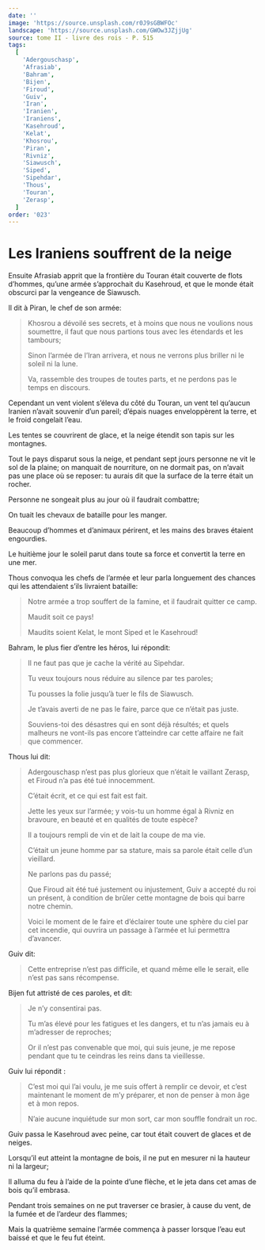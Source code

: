```yaml
---
date: ''
image: 'https://source.unsplash.com/r0J9sGBWFOc'
landscape: 'https://source.unsplash.com/GWOw3JZjjUg'
source: tome II - livre des rois - P. 515
tags:
  [
    'Adergouschasp',
    'Afrasiab',
    'Bahram',
    'Bijen',
    'Firoud',
    'Guiv',
    'Iran',
    'Iranien',
    'Iraniens',
    'Kasehroud',
    'Kelat',
    'Khosrou',
    'Piran',
    'Rivniz',
    'Siawusch',
    'Siped',
    'Sipehdar',
    'Thous',
    'Touran',
    'Zerasp',
  ]
order: '023'
---
```


# Les Iraniens souffrent de la neige

Ensuite Afrasiab apprit que la frontière du Touran était couverte de flots d’hommes, qu’une armée s’approchait du Kasehroud, et que le monde était obscurci par la vengeance de Siawusch.

Il dit à Piran, le chef de son armée:

> Khosrou a dévoilé ses secrets, et à moins que nous ne voulions nous soumettre, il faut que nous partions tous avec les étendards et les tambours;
>
> Sinon l’armée de l’Iran arrivera, et nous ne verrons plus briller ni le soleil ni la lune.
>
> Va, rassemble des troupes de toutes parts, et ne perdons pas le temps en discours.

Cependant un vent violent s’éleva du côté du Touran, un vent tel qu’aucun Iranien n’avait souvenir d’un pareil; d’épais nuages enveloppèrent la terre, et le froid congelait l’eau.

Les tentes se couvrirent de glace, et la neige étendit son tapis sur les montagnes.

Tout le pays disparut sous la neige, et pendant sept jours personne ne vit le sol de la plaine; on manquait de nourriture, on ne dormait pas, on n’avait pas une place où se reposer: tu aurais dit que la surface de la terre était un rocher.

Personne ne songeait plus au jour où il faudrait combattre;

On tuait les chevaux de bataille pour les manger.

Beaucoup d’hommes et d’animaux périrent, et les mains des braves étaient engourdies.

Le huitième jour le soleil parut dans toute sa force et convertit la terre en une mer.

Thous convoqua les chefs de l’armée et leur parla longuement des chances qui les attendaient s’ils livraient bataille:

> Notre armée a trop souffert de la famine, et il faudrait quitter ce camp.
>
> Maudit soit ce pays!
>
> Maudits soient Kelat, le mont Siped et le Kasehroud!

Bahram, le plus fier d’entre les héros, lui répondit:

> Il ne faut pas que je cache la vérité au Sipehdar.
>
> Tu veux toujours nous réduire au silence par tes paroles;
>
> Tu pousses la folie jusqu’à tuer le fils de Siawusch.
>
> Je t’avais averti de ne pas le faire, parce que ce n’était pas juste.
>
> Souviens-toi des désastres qui en sont déjà résultés; et quels malheurs ne vont-ils pas encore t’atteindre car cette affaire ne fait que commencer.

Thous lui dit:

> Adergouschasp n’est pas plus glorieux que n’était le vaillant Zerasp, et Firoud n’a pas été tué innocemment.
>
> C’était écrit, et ce qui est fait est fait.
>
> Jette les yeux sur l’armée; y vois-tu un homme égal à Rivniz en bravoure, en beauté et en qualités de toute espèce?
>
> Il a toujours rempli de vin et de lait la coupe de ma vie.
>
> C’était un jeune homme par sa stature, mais sa parole était celle d’un vieillard.
>
> Ne parlons pas du passé;
>
> Que Firoud ait été tué justement ou injustement, Guiv a accepté du roi un présent, à condition de brûler cette montagne de bois qui barre notre chemin.
>
> Voici le moment de le faire et d’éclairer toute une sphère du ciel par cet incendie, qui ouvrira un passage à l’armée et lui permettra d’avancer.

Guiv dit:

> Cette entreprise n’est pas difficile, et quand même elle le serait, elle n’est pas sans récompense.

Bijen fut attristé de ces paroles, et dit:

> Je n’y consentirai pas.
>
> Tu m’as élevé pour les fatigues et les dangers, et tu n’as jamais eu à m’adresser de reproches;
>
> Or il n’est pas convenable que moi, qui suis jeune, je me repose pendant que tu te ceindras les reins dans ta vieillesse.

Guiv lui répondit :

> C’est moi qui l’ai voulu, je me suis offert à remplir ce devoir, et c’est maintenant le moment de m’y préparer, et non de penser à mon âge et à mon repos.
>
> N’aie aucune inquiétude sur mon sort, car mon souffle fondrait un roc.

Guiv passa le Kasehroud avec peine, car tout était couvert de glaces et de neiges.

Lorsqu’il eut atteint la montagne de bois, il ne put en mesurer ni la hauteur ni la largeur;

Il alluma du feu à l’aide de la pointe d’une flèche, et le jeta dans cet amas de bois qu’il embrasa.

Pendant trois semaines on ne put traverser ce brasier, à cause du vent, de la fumée et de l’ardeur des flammes;

Mais la quatrième semaine l’armée commença à passer lorsque l’eau eut baissé et que le feu fut éteint.
